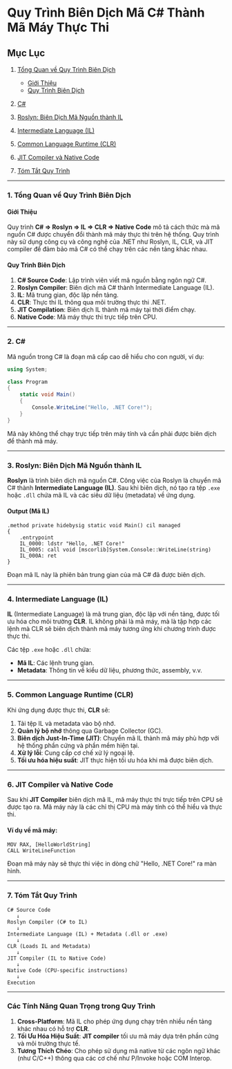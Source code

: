 # Quy Trình Biên Dịch Mã C# Thành Mã Máy Thực Thi

## Mục Lục

1. [Tổng Quan về Quy Trình Biên Dịch](#1-tổng-quan-về-quy-trình-biên-dịch)

    - [Giới Thiệu](#giới-thiệu)
    - [Quy Trình Biên Dịch](#quy-trình-biên-dịch)

2. [C#](#2-c)

3. [Roslyn: Biên Dịch Mã Nguồn thành IL](#3-roslyn-biên-dịch-mã-nguồn-thành-il)

4. [Intermediate Language (IL)](#4-intermediate-language-il)

5. [Common Language Runtime (CLR)](#5-common-language-runtime-clr)

6. [JIT Compiler và Native Code](#6-jit-compiler-và-native-code)

7. [Tóm Tắt Quy Trình](#7-tóm-tắt-quy-trình)

---

### 1. Tổng Quan về Quy Trình Biên Dịch

#### Giới Thiệu

Quy trình **C# => Roslyn => IL => CLR => Native Code** mô tả cách thức mà mã nguồn C# được chuyển đổi thành mã máy thực
thi trên hệ thống. Quy trình này sử dụng công cụ và công nghệ của .NET như Roslyn, IL, CLR, và JIT compiler để đảm bảo
mã C# có thể chạy trên các nền tảng khác nhau.

#### Quy Trình Biên Dịch

1. **C# Source Code**: Lập trình viên viết mã nguồn bằng ngôn ngữ C#.
2. **Roslyn Compiler**: Biên dịch mã C# thành Intermediate Language (IL).
3. **IL**: Mã trung gian, độc lập nền tảng.
4. **CLR**: Thực thi IL thông qua môi trường thực thi .NET.
5. **JIT Compilation**: Biên dịch IL thành mã máy tại thời điểm chạy.
6. **Native Code**: Mã máy thực thi trực tiếp trên CPU.

---

### 2. C#

Mã nguồn trong C# là đoạn mã cấp cao dễ hiểu cho con người, ví dụ:

```csharp
using System;

class Program
{
    static void Main()
    {
        Console.WriteLine("Hello, .NET Core!");
    }
}
```

Mã này không thể chạy trực tiếp trên máy tính và cần phải được biên dịch để thành mã máy.

---

### 3. Roslyn: Biên Dịch Mã Nguồn thành IL

**Roslyn** là trình biên dịch mã nguồn C#. Công việc của Roslyn là chuyển mã C# thành **Intermediate Language (IL)**.
Sau khi biên dịch, nó tạo ra tệp `.exe` hoặc `.dll` chứa mã IL và các siêu dữ liệu (metadata) về ứng dụng.

#### Output (Mã IL)

```plaintext
.method private hidebysig static void Main() cil managed
{
    .entrypoint
    IL_0000: ldstr "Hello, .NET Core!"
    IL_0005: call void [mscorlib]System.Console::WriteLine(string)
    IL_000A: ret
}
```

Đoạn mã IL này là phiên bản trung gian của mã C# đã được biên dịch.

---

### 4. Intermediate Language (IL)

**IL** (Intermediate Language) là mã trung gian, độc lập với nền tảng, được tối ưu hóa cho môi trường **CLR**. IL không
phải là mã máy, mà là tập hợp các lệnh mà CLR sẽ biên dịch thành mã máy tương ứng khi chương trình được thực thi.

Các tệp `.exe` hoặc `.dll` chứa:

- **Mã IL**: Các lệnh trung gian.
- **Metadata**: Thông tin về kiểu dữ liệu, phương thức, assembly, v.v.

---

### 5. Common Language Runtime (CLR)

Khi ứng dụng được thực thi, **CLR** sẽ:

1. Tải tệp IL và metadata vào bộ nhớ.
2. **Quản lý bộ nhớ** thông qua Garbage Collector (GC).
3. **Biên dịch Just-In-Time (JIT)**: Chuyển mã IL thành mã máy phù hợp với hệ thống phần cứng và phần mềm hiện tại.
4. **Xử lý lỗi**: Cung cấp cơ chế xử lý ngoại lệ.
5. **Tối ưu hóa hiệu suất**: JIT thực hiện tối ưu hóa khi mã được biên dịch.

---

### 6. JIT Compiler và Native Code

Sau khi **JIT Compiler** biên dịch mã IL, mã máy thực thi trực tiếp trên CPU sẽ được tạo ra. Mã máy này là các chỉ thị
CPU mà máy tính có thể hiểu và thực thi.

#### Ví dụ về mã máy:

```plaintext
MOV RAX, [HelloWorldString]
CALL WriteLineFunction
```

Đoạn mã máy này sẽ thực thi việc in dòng chữ "Hello, .NET Core!" ra màn hình.

---

### 7. Tóm Tắt Quy Trình

```plaintext
C# Source Code
   ↓
Roslyn Compiler (C# to IL)
   ↓
Intermediate Language (IL) + Metadata (.dll or .exe)
   ↓
CLR (Loads IL and Metadata)
   ↓
JIT Compiler (IL to Native Code)
   ↓
Native Code (CPU-specific instructions)
   ↓
Execution
```

---

### Các Tính Năng Quan Trọng trong Quy Trình

1. **Cross-Platform**: Mã IL cho phép ứng dụng chạy trên nhiều nền tảng khác nhau có hỗ trợ **CLR**.
2. **Tối Ưu Hóa Hiệu Suất**: **JIT compiler** tối ưu mã máy dựa trên phần cứng và môi trường thực tế.
3. **Tương Thích Chéo**: Cho phép sử dụng mã native từ các ngôn ngữ khác (như C/C++) thông qua các cơ chế như P/Invoke
   hoặc COM Interop.
